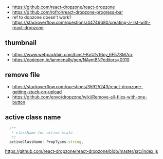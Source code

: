 - https://github.com/react-dropzone/react-dropzone
- https://github.com/rofrol/react-dropzone-progress-bar
- ref to dopzone doesn't work? https://stackoverflow.com/questions/44746680/creating-a-list-with-react-dropzone

## thumbnail

- https://www.webpackbin.com/bins/-KnUfv16oy_6F57SM7cx
- https://codepen.io/ianmcnally/pen/NAymBN?editors=0010

## remove file

- https://stackoverflow.com/questions/35925243/react-dropzone-getting-stuck-on-upload
- https://github.com/enyo/dropzone/wiki/Remove-all-files-with-one-button

## active class name

```javascript
  /**
   * className for active state
   */
  activeClassName: PropTypes.string,
```

https://github.com/react-dropzone/react-dropzone/blob/master/src/index.js
